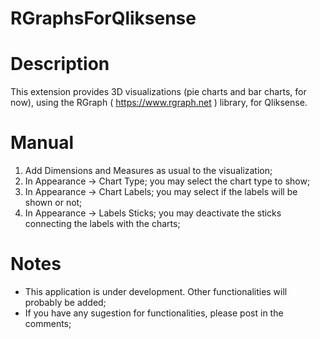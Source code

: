 # RGraphsForQliksense

# Description

  This extension provides 3D visualizations (pie charts and bar charts, for now), using the RGraph ( https://www.rgraph.net ) library, for Qliksense. 
  
  
# Manual
  1) Add Dimensions and Measures as usual to the visualization;
  2) In Appearance -> Chart Type; you may select the chart type to show;
  3) In Appearance -> Chart Labels; you may select if the labels will be shown or not;
  4) In Appearance -> Labels Sticks; you may deactivate the sticks connecting the labels with the charts;


# Notes
  - This application is under development. Other functionalities will probably be added;
  - If you have any sugestion for functionalities, please post in the comments;
